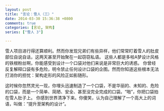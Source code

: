 ```yaml
---
layout: post
title: "言论：雪人（三）"
date: 2014-03-30 15:36:38 +0800
comments: true
categories: [言论, 架构]
series: ["雪人 3"]

---
```


雪人项目进行得还算顺利。然而你发现兄弟们有些异样，他们常常盯着雪人的肚皮部位自说自话，这两天甚至开始聚在一起窃窃私语。
这些人都是多啦A梦设计风格的铁根粉丝啊，你能感受到设计一个口袋对他们来说是非常巨大的诱惑。
你曾经反复解释口袋有多危险，明令禁止任何设计口袋的企图。然而你知道这些根本无法打消你的担忧：架构走形的风险正如影随形。

这时候你忽然灵光一现，你埋头迅速制造了一个口袋，不是华丽的、未知的、危险的口袋，而是一个简单、简陋、安全、甚至没完全完成的口袋。“啪”，你把口袋拍在雪人肚子上。
你感到世界清净下来。你傻笑，认为自己理解了一个高大上的词语，叫做：“提升至架构的设计”。

